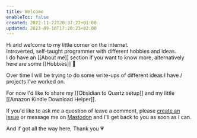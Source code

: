 ```yaml
---
title: Welcome
enableToc: false
created: 2022-11-22T20:37:22+01:00
updated: 2023-09-18T17:20:23+02:00
---
```


Hi and welcome to my little corner on the internet.  
Introverted, self-taught programmer with different hobbies and ideas.  
I do have an [[About me]] section if you want to know more, alternatively here are some [[Hobbies]] 🤗

Over time I will be trying to do some write-ups of different ideas I have / projects I’ve worked on.

For now I'd like to share my [[Obsidian to Quartz setup]] and my little [[Amazon Kindle Download Helper]].

If you'd like to ask me a question of leave a comment, please [create an issue](https://github.com/husjon/husjon/issues/new) or message me on <a rel="me" href="https://fosstodon.org/@husjon">Mastodon</a> and I'll get back to you as soon as I can.

And if got all the way here, Thank you 💗


[mastodon_link]: https://fosstodon.org/@husjon